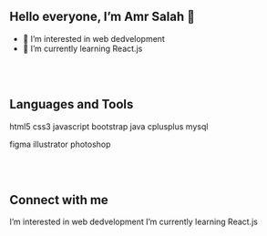   ## Hello everyone, I’m Amr Salah 👋 ##
- 👀 I’m interested in web dedvelopment
- 🌱 I’m currently learning React.js			
              						   
 <br />
 <br />
 
 ## Languages and Tools  ##

html5   css3   javascript   bootstrap   java   cplusplus   mysql

figma   illustrator   photoshop

 <br />
 <br />
 
 ## Connect with me  ##
I’m interested in web dedvelopment
I’m currently learning React.js


<!---
amrsalah19/amrsalah19 is a ✨ special ✨ repository because its `README.md` (this file) appears on your GitHub profile.
You can click the Preview link to take a look at your changes.
--->
